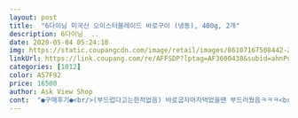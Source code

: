```yaml
---
layout: post 
title:  "6다이닝 미국산 오이스터블레이드 바로구이 (냉동), 400g, 2개" 
description: 6다이닝  ..
date: 2020-05-04 05:24:10 
img: https://static.coupangcdn.com/image/retail/images/86107167508442-2127bdc2-13ca-4b5c-be05-9011a40ff76c.jpg 
linkUrl: https://link.coupang.com/re/AFFSDP?lptag=AF3600438&subid=ahnPublicAsk&pageKey=335489252&itemId=1070490160&vendorItemId=5559665985&traceid=V0-113-acae9b34795b7867 
categories: [1012] 
color: A57F92 
price: 16500 
author: Ask View Shop 
cont:  "●구매후기●<br/>(부드럽다고는한적없음) 바로굽자마자먹었을땐 부드러웠음ㅋㅋㅋ<br/>(어짜피 불고기양념할거라 전자레인지해동할때부터 육즙따윈 포기했어요... <br/>ㅋㅋㅋㅋ)<br/>*참소스 레시피<br/>1.<br/> 양파를 얇게 썰어서 찬물에 담가서 매운맛을 희석 시켜주세요.<br/><br/>1차로 (한판굽고 앞면4초 뒷면4초면 끝ㅋㅋ) 살짝씩만 굽고<br/>2.<br/> 간장2.<br/>  식초3.<br/>  매실청2(없으면 올리고당), 연겨자 1/4, 물2~3.<br/><br/>2020.<br/>4.<br/>6.<br/> 15190원 구매.<br/><br/>2번째 구워 먹을땐 한장한장 다떼어놓고 키친타올 옆에 깔아놓고<br/>3.<br/> 썰어놓은 양파를 소스에 넣고 고기랑 같이 흡입하시면 끝~~<br/>3차까지 추가후기썼는데 다 만족입니당 너무 잘먹었어요<br/>400그람 두팩이 한세트로 오는데 이거 앉은 자리에서 다 먹고 바로 또 주문했습니다.<br/>ㅋㅋ<br/>■■3차 추가후기■마지막사진이 3차사진임^^!!!!<br/>■■여기서 Tip■■<br/>■도움이 되셨다면 버튼한번 꾸욱 눌러주세요^^♥<br/>●먹고난 2차 추가후기● +3차 추가후기●<br/>ㅡㅡㅡ추가!!<br/>간장과 올리고당 조금 넣은 소스 발라<br/>계속 구매중인  소고기중 하나 입니다.<br/><br/>고기는 타고 ㅋㅋㅋㅋ 한 20분ㅡ25분정도 상온에 뒀다가<br/>고기도 질기지 않아 아이가 잘 먹네요.<br/><br/>고기초밥으로 만들기도 좋습니다.<br/><br/>고명으로 올려 쓰기도 편리하고<br/>고민할것도없이 이고기로 결정했네요 ㅎㅎㅎㅎ<br/>구우면서 먹어봤는데 냄새도 안나고 상당히 맛있었음ㅋㅋㅋ<br/>구우면서먹는게 훨씬 맛있을듯!!!!!!!!<br/>구이를 시작하는게 좋을것같음<br/>그나저나 저 이번에 참소스찾다가 참소랑비슷한 와사비소스하나랑, 파채소스를 샀는데 이번에 고기랑 같이 먹어봤걸랑여? 근데 저 레알 쿠팡서<br/>그러다가 고기는 얇아서 빨리익고 고기는 올려야하는데 시간은딜레이되고<br/>그렇게 후다닥 해동하고 불고기했는데 핏물빼고해서 그런긴 냄새 하나도 안났어요ㅋㅋㅋ 양념구이용으로 급하게쓰실일 있으면 이렇게 쓰셔도 될것같아요<br/>그리고 고기가얇다보니 금방익어서 굽고나서먹는것보다<br/>근데 그뒤론 조금붙어서 안떨어지는부분이생김ㅜㅜㅜㅜ<br/>급하게 파니니 속재료로 불고기를 만들어야해서<br/>끓는 물에  살짝 데쳐<br/>낱장으로 잘  떨어지고<br/>냉동이라그렇지 녹으면 한 350그램정도 되지않을까싶어요<br/>네이버 검색하다가 본것데 최근 쿠팡 고기 판매순위 100위까지 순위중에<br/>다먹으니 아쉽... <br/>ㅎㅎ 전 또주문하러갑니다ㅎㅎㅎ<br/>다음에 또 살 의향 있음!!!!!!!♡♡♡<br/>다이어트나 운동하시는 분, 지방 싫어하시는분, 그리고 아이들한테 좋은 음식이네요.<br/><br/>다행이 두께가 얇아서 금새 구워져서 기다리지 않고 바로 바로 먹을수 있었어요.<br/>그래서 바로구이인가? ㅋㅋ 기름기가 없는 고기라 바싹 굽는거 보다 불판에 데치듯 굽는게 먹을때 더 부드럽네요.<br/><br/>대패용 고기랑은 틀리게 기름도 없고, 냄새 이런건 전혀없고 입에 넣는 순간 고소하면서도 부드럽습니다.<br/>  고기가 얇아서 불고기, 샤브요리까지 할 수 있겠네요.<br/><br/>도움이되셨으면 도움버튼 클릭한번 부탁드려용♡<br/>떨어지긴했음<br/>뚝뚝 잘떨어진다 하니 그냥 냉동실에 두었네요<br/>먹어보고 추가 후기 남길게요^^<br/>미리 한번에 한장씩 떼어놓고 구우면편함.<br/> 두번째ㅈ구워먹을때는 15  분해동했는데 고기가 안떼어짐! 그럴땐 끝에고기말고 ●중간을 건드려보셈 그럼 고기가 떨어지는부분이 있을것임! 그쪽부터 떼어내면됨●<br/>보물 발견한듯ㅋㅋㅋ 이소스 두개다 맛있음ㅋㅋㅋㅋ 짱맛남ㅋㅋㅋㅋㅋㅋㅋ<br/>보통  대패용 고기들이 돌돌 말려있잖아요?  요건  얇게 슬라이스 상태로 트레이에 담아 왔네요.<br/>  잘 안떨어지면 어쩌나 걱정했는데... <br/> 냉장고 밖에 한.<br/>.<br/>15분정도 해동하고 구웠는데 어쩜.<br/>.<br/>한개씩 너무 잘 떨어져서 굽는 동안 편했습니다.<br/> 게다가 돌돌 안말려 있으니까.<br/>.<br/>사진 모양처럼 이쁘게 구워집니다.<br/><br/>빨강색의 육색과 마블링이  딱 한눈에 봐도 좋은 등급이라는걸 알겠더라구요.<br/><br/>상온에 15분정도 꺼내두니 하나씩 툭툭 힘주니 고기가<br/>샐러드로 먹어도 좋을것같아서 구매했는데 기대가됩니다<br/>심지어 타기도했는데 안질김ㅋㅋㄱㄱㅋㅋ<br/>아이들이 한 2~3일 굶은 사람처럼 정신없이 먹어치웁니다.<br/> 두팩이 800그람인데 먹다보니 300그람 같이 느껴져요.<br/><br/>아직 안구워먹어봤는데 일단 생각보다  작은팩으로 배송되었구요<br/>아침으로 쌀국수를 좋아하는 아들이라<br/>암튼 후라이팬에 저만큼 굽고나서 남은게 한팩에 저만큼임 ㅋㅋ<br/>에라 모르겠다하고 냉장고속 불족도 올려버림^^*<br/>오버쿡된고기임에도 냄새안나고 질기지도않음!!<br/>이건 저희집 냉장고 필수 아이템으로 등록합니다.<br/>  이건 참소스랑 먹어야 제맛입니다.<br/> 저만의 참소스 레시피 알려드릴께요.<br/><br/>이고기가 탑10위인가 15위인가안에 딱 이상품만 들어있더라구요<br/>일단 보시다싶이 고기가안떼져서 씨름하는동안 잠깐사이에 고기가 타가지곸ㅋㅋㅋ<br/>일단 핏기 색도 좋아요^^ 여자 손이니 크기 참고하시구요<br/>일전에 우삼겹 집에서 굽다가 기름으로 온집안을 도배를 해서 다시는 대패고기 안산다 했는데요 .<br/>.<br/>요건 기름도 많이 안 날려서 먹고 난 뒤 청소할게 별로 없었어요.<br/> 사진 보시면 두팩굽고 나온 기름량<br/>입니다.<br/> 그런데 지방이 없어 질기거나 퍽퍽할것 같아 보였는데  먹어보니 육즙도 많고 부드럽습니다.<br/> 그리고 품질 대비 가격이 너무 마음에 들어요.<br/> 소고기 가격 부담스러워 자주 못먹게 되는데 이 가격이면  부담없이 살 수 있을것 같아요.<br/>  그래도  요 고기 할인 행사 좀 해주시면 안될까요?<br/>잘 먹었습니다.<br/><br/>저희 집은 참소스를 항상 냉장고에  만들어 놓고먹는편인데... <br/>이거 참소스랑 먹으니  핵꿀맛!<br/>전자레인지로 해동해서 물에 한번 씻은후 꽉 짜준담에<br/>제가 사려던 고기 3가지중 고민을하고있다가<br/>진짜 짱맛탱ㅋㅋㅋㅋㅋㅋ<br/>참소스랑 너무 잘어울리는 대패부채살! <br/> - 쿠팡 상품중  가격, 품질, 맛! 을 보장하는 고기네요.<br/> 6다이닝 고기 자주 사먹는 편인데  이베리코 처럼  맛있게 먹었요~<br/>참소스와의 궁합 ~~~캬야~<br/>키친타올라 핏물제거! 아따 물에 헹구고 꽉 짜줬는데도 핏물이 많이 나오더라구요ㅋㅋ<br/>키친타올에 올려둠 그렇게 몇번하고 마지막에 한번에 후라이팬에올려서 한번 열주고먹었는데 키친타올덕분인지 처음먹엇을때 냉동특유의 약간의 누린내도 없고굿굿이었음!!!!■■■■<br/>특히 참소스사려다 산 와사비소스장이 더대박임ㅋㅋㅋㅋㅋㅋㅋㅋㅋ<br/>핏물만 빼고하심 만사 오께입니당ㅎㅎㅎㅎㅎ^^*<br/>하나도 녹지않은 상태로 드라이아이스로 잘 배송되었어요<br/>하나씩 냉동상태고기를 툭툭 떼어놓고 구우면 편함.<br/> 고기가얇아서 올리고 5초면 뒤집어야함ㅋㅋㅋ<br/>한팩은 냉장해동시켜야하나싶었는데 후기보니 15분정도 꺼내놓으면<br/>후라이팬에 살짝 구어<br/>" 
---
```

